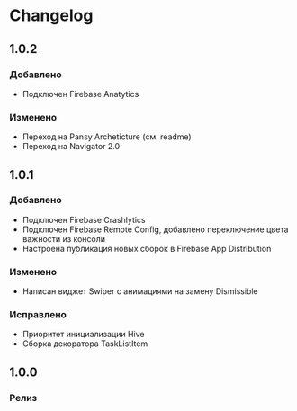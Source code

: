 # Changelog

## 1.0.2

### Добавлено

- Подключен Firebase Anatytics

### Изменено

- Переход на Pansy Archeticture (см. readme)
- Переход на Navigator 2.0

## 1.0.1

### Добавлено

- Подключен Firebase Crashlytics
- Подключен Firebase Remote Config, добавлено переключение цвета важности из консоли
- Настроена публикация новых сборок в Firebase App Distribution

### Изменено

- Написан виджет Swiper с анимациями на замену Dismissible

### Исправлено

- Приоритет инициализации Hive
- Сборка декоратора TaskListItem

## 1.0.0

### Релиз
